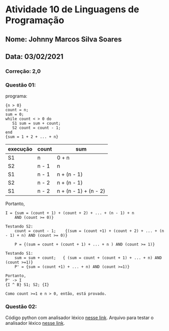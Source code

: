 # Atividade 10 de Linguagens de Programação
## Nome: Johnny Marcos Silva Soares
## Data: 03/02/2021
### Correção: 2,0


### Questão 01:

programa:
```
{n > 0}
count = n;
sum = 0;
while count < > 0 do
   S1 sum = sum + count;
   S2 count = count - 1;
end
{sum = 1 + 2 + ... + n}
```


 execução | count | sum
---- |----- | -------
S1 |n| 0 + n
S2 |n - 1 | n
S1 | n - 1|  n + (n - 1)
S2 | n - 2|  n + (n - 1)
S1 | n - 2|  n + (n - 1) + (n - 2)

Portanto,

```
I = {sum = (count + 1) + (count + 2) + ... + (n - 1) + n
    AND (count >= 0)}
    
Testando S2:
    count = count - 1;    {(sum = (count +1) + (count + 2) + ... + (n - 1) + n) AND (count >= 0)}
    
    P = {(sum = count + (count + 1) + ... + n ) AND (count >= 1)}
    
Testando S1:
    sum = sum + count;   { (sum = count + (count + 1) + ... + n) AND (count >=1)}
    P' = {sum = (count +1) + ... + n) AND (count >=1)}
   
Portanto,
P' -> I
{I ^ B} S1; S2; {I}

Como count >=1 e n > 0, então, está provado.
```

### Questão 02:

Código python com analisador léxico [nesse link](https://github.com/johnnyy/johnnymarcoslip20202/blob/master/atividades/atividade10/front.py).
Arquivo para testar o analisador léxico [nesse link](https://github.com/johnnyy/johnnymarcoslip20202/blob/master/atividades/atividade10/front.in).
